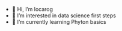 - 👋 Hi, I’m locarog
- 👀 I’m interested in data science first steps
- 🌱 I’m currently learning Phyton basics


<!---
drcaro/drcaro is a ✨ special ✨ repository because its `README.md` (this file) appears on your GitHub profile.
You can click the Preview link to take a look at your changes.
--->
